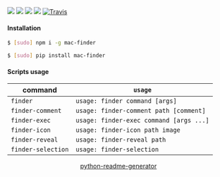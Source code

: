 <!--
https://pypi.org/project/readme-generator/
https://pypi.org/project/python-readme-generator/
-->

[![](https://img.shields.io/badge/OS-macOS-blue.svg?longCache=True)]()
[![](https://img.shields.io/badge/language-AppleScript-blue.svg?longCache=True)]()
[![](https://img.shields.io/pypi/v/mac-finder.svg?maxAge=3600)](https://pypi.org/project/mac-finder/)
[![](https://img.shields.io/npm/v/mac-finder.svg?maxAge=3600)](https://www.npmjs.com/package/mac-finder)
[![Travis](https://api.travis-ci.org/looking-for-a-job/mac-finder.svg?branch=master)](https://travis-ci.org/looking-for-a-job/mac-finder/)

#### Installation
```bash
$ [sudo] npm i -g mac-finder
```
```bash
$ [sudo] pip install mac-finder
```

#### Scripts usage
command|`usage`
-|-
`finder` |`usage: finder command [args]`
`finder-comment` |`usage: finder-comment path [comment]`
`finder-exec` |`usage: finder-exec command [args ...]`
`finder-icon` |`usage: finder-icon path image`
`finder-reveal` |`usage: finder-reveal path`
`finder-selection` |`usage: finder-selection`

<p align="center">
    <a href="https://pypi.org/project/python-readme-generator/">python-readme-generator</a>
</p>
